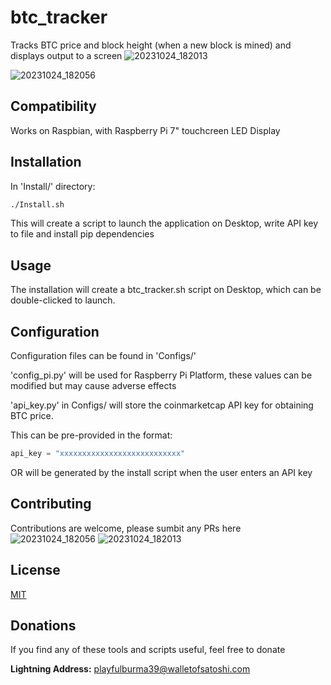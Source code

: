 # btc_tracker

Tracks BTC price and block height (when a new block is mined) and displays output to a screen
![20231024_182013](https://github.com/jmcmahon66/btc_tracker/assets/141964584/4d7f9e52-520a-4c05-ac7e-5f0ed60a07df)

![20231024_182056](https://github.com/jmcmahon66/btc_tracker/assets/141964584/1c071c0f-eb9f-41e2-9241-febe5289ab99)

## Compatibility

Works on Raspbian, with Raspberry Pi 7" touchcreen LED Display


## Installation

In 'Install/' directory:

```bash
./Install.sh
```
This will create a script to launch the application on Desktop,
write API key to file and install pip dependencies


## Usage

The installation will create a btc_tracker.sh script on Desktop, which can be double-clicked to launch.


## Configuration
Configuration files can be found in 'Configs/'

'config_pi.py' will be used for Raspberry Pi Platform, these values can be modified but may cause adverse effects

'api_key.py' in Configs/ will store the coinmarketcap API key for obtaining BTC price.

This can be pre-provided in the format:
```python
api_key = "xxxxxxxxxxxxxxxxxxxxxxxxxxx"
```
OR will be generated by the install script when the user enters an API key


## Contributing

Contributions are welcome, please sumbit any PRs here
![20231024_182056](https://github.com/jmcmahon66/btc_tracker/assets/141964584/88846710-b94e-4f9f-9ebc-410d00e76500)
![20231024_182013](https://github.com/jmcmahon66/btc_tracker/assets/141964584/ac6a4ae9-c77f-41b0-adfb-3dee8a9fca16)


## License

[MIT](https://choosealicense.com/licenses/mit/)

## Donations
If you find any of these tools and scripts useful, feel free to donate

**Lightning Address:** playfulburma39@walletofsatoshi.com


